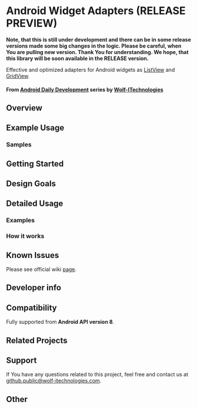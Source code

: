 Android Widget Adapters (RELEASE PREVIEW)
===============

<b>Note, that this is still under development and there can be in some release versions made some big changes in the logic. Please be careful, when You are
pulling new version. Thank You for understanding. We hope, that this library will be soon available in the RELEASE version.</b>

Effective and optimized adapters for Android widgets as [ListView](http://developer.android.com/reference/android/widget/ListView.html) and [GridView](http://developer.android.com/reference/android/widget/GridView.html).

#### From [Android Daily Development]() series by [Wolf-ITechnologies]()

## Overview ##

## Example Usage ##

### Samples ##

## Getting Started ##

## Design Goals ##

## Detailed Usage ##

### Examples ###

### How it works ###

## Known Issues ##

Please see official wiki [page](https://github.com/Wolf-ITechnologies/android_widget_adapters/wiki/Known-Issues).

## Developer info ##

## Compatibility ##

Fully supported from **Android API version 8**.

## Related Projects

## Support ##

If You have any questions related to this project, feel free and contact us at [github.public@wolf-itechnologies.com](mailto:github.public@wolf-itechnologies.com).

## Other ##
